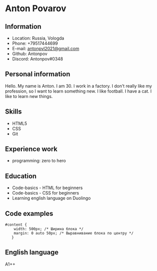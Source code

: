 # Anton Povarov #

## Information ##

* Location: Russia, Vologda
* Phone: +79517444699
* E-mail: antonpvl2021@gmail.com
* Github: Antonpov
* Discord: Antonpov#0348
## Personal information ##

Hello. My name is Anton. I am 30. I work in a factory. I don't really like my profession, so I want to learn something new. I like football. I have a cat. I like to learn new things.

## Skills ##

* HTML5
* CSS
* Git

## Experience work ##

* programming: zero to hero

## Education ##

* Code-basics - HTML for beginners
* Code-basics - CSS for beginners
* Learning english language on Duolingo

## Code examples ##

``` 
#content {
    width: 500px; /* Ширина блока */
    margin: 0 auto 50px; /* Выравнивание блока по центру */
   }
```

   ## English language ##

A1++